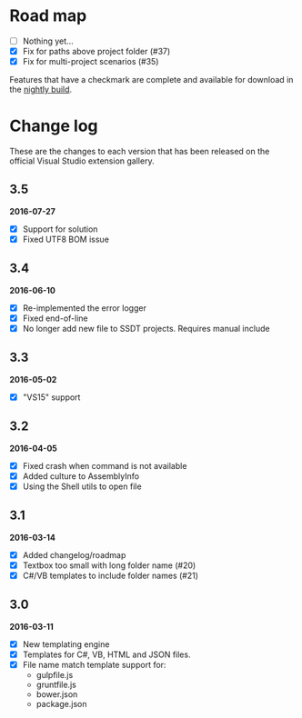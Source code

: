 # Road map

- [ ] Nothing yet...
- [x] Fix for paths above project folder (#37)
- [x] Fix for multi-project scenarios (#35)

Features that have a checkmark are complete and available for
download in the
[nightly build](http://vsixgallery.com/extension/2E78AA18-E864-4FBB-B8C8-6186FC865DB3/).

# Change log

These are the changes to each version that has been released
on the official Visual Studio extension gallery.

## 3.5

**2016-07-27**

- [x] Support for solution 
- [x] Fixed UTF8 BOM issue

## 3.4

**2016-06-10**

- [x] Re-implemented the error logger
- [x] Fixed end-of-line
- [x] No longer add new file to SSDT projects. Requires manual include

## 3.3

**2016-05-02**

- [x] "VS15" support

## 3.2

**2016-04-05**

- [x] Fixed crash when command is not available
- [x] Added culture to AssemblyInfo
- [x] Using the Shell utils to open file

## 3.1

**2016-03-14**

- [x] Added changelog/roadmap
- [x] Textbox too small with long folder name (#20)
- [x] C#/VB templates to include folder names (#21)

## 3.0

**2016-03-11**

- [x] New templating engine
- [x] Templates for C#, VB, HTML and JSON files.
- [x] File name match template support for:
  - gulpfile.js
  - gruntfile.js
  - bower.json
  - package.json
  